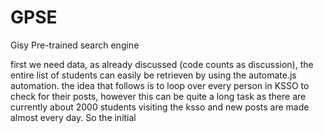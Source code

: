 # GPSE
Gisy Pre-trained search engine 


first we need data, as already discussed (code counts as discussion), the entire list of students can easily be retrieven by using the automate.js automation. 
the idea that follows is to loop over every person in KSSO to check for their posts, however this can be quite a long task as there are currently about 2000 students visiting the ksso and new posts are made almost every day. So the initial  

